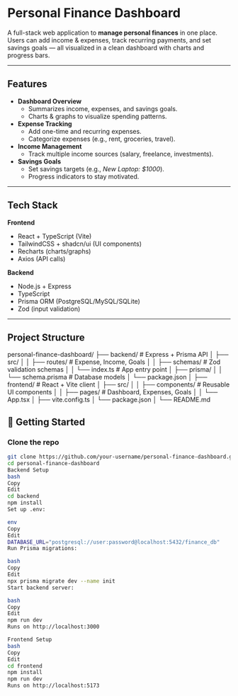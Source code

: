 # Personal Finance Dashboard

A full-stack web application to **manage personal finances** in one place.  
Users can add income & expenses, track recurring payments, and set savings goals — all visualized in a clean dashboard with charts and progress bars.  

---

## Features

- **Dashboard Overview**
  - Summarizes income, expenses, and savings goals.
  - Charts & graphs to visualize spending patterns.
- **Expense Tracking**
  - Add one-time and recurring expenses.
  - Categorize expenses (e.g., rent, groceries, travel).
- **Income Management**
  - Track multiple income sources (salary, freelance, investments).
- **Savings Goals**
  - Set savings targets (e.g., *New Laptop: $1000*).
  - Progress indicators to stay motivated.

---

##  Tech Stack

**Frontend**
- React + TypeScript (Vite)
- TailwindCSS + shadcn/ui (UI components)
- Recharts (charts/graphs)
- Axios (API calls)

**Backend**
- Node.js + Express
- TypeScript
- Prisma ORM (PostgreSQL/MySQL/SQLite)
- Zod (input validation)

---

## Project Structure
personal-finance-dashboard/
├── backend/ # Express + Prisma API
│ ├── src/
│ │ ├── routes/ # Expense, Income, Goals
│ │ ├── schemas/ # Zod validation schemas
│ │ └── index.ts # App entry point
│ ├── prisma/
│ │ └── schema.prisma # Database models
│ └── package.json
│
├── frontend/ # React + Vite client
│ ├── src/
│ │ ├── components/ # Reusable UI components
│ │ ├── pages/ # Dashboard, Expenses, Goals
│ │ └── App.tsx
│ ├── vite.config.ts
│ └── package.json
│
└── README.md

## 🚀 Getting Started

### Clone the repo
```bash
git clone https://github.com/your-username/personal-finance-dashboard.git
cd personal-finance-dashboard
Backend Setup
bash
Copy
Edit
cd backend
npm install
Set up .env:

env
Copy
Edit
DATABASE_URL="postgresql://user:password@localhost:5432/finance_db"
Run Prisma migrations:

bash
Copy
Edit
npx prisma migrate dev --name init
Start backend server:

bash
Copy
Edit
npm run dev
Runs on http://localhost:3000

Frontend Setup
bash
Copy
Edit
cd frontend
npm install
npm run dev
Runs on http://localhost:5173

